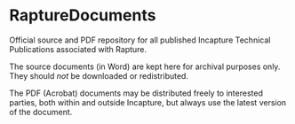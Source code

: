RaptureDocuments
================

Official source and PDF repository for all published Incapture Technical Publications associated with Rapture.

The source documents (in Word) are kept here for archival purposes only. They should *not* be downloaded or redistributed. 

The PDF (Acrobat) documents may be distributed freely to interested parties, both within and outside Incapture, but always use the latest version of the document. 
